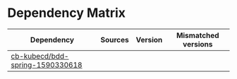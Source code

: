 # Dependency Matrix

Dependency | Sources | Version | Mismatched versions
---------- | ------- | ------- | -------------------
[cb-kubecd/bdd-spring-1590330618](https://github.com/cb-kubecd/bdd-spring-1590330618.git) |  | []() | 
